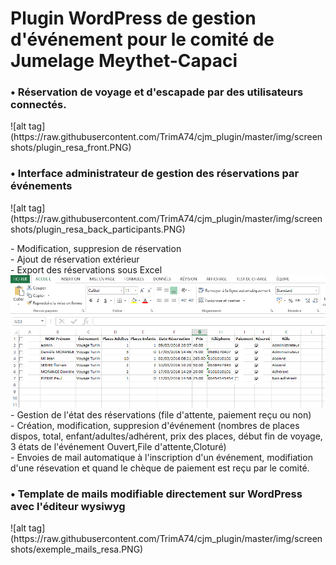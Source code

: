<h1>Plugin WordPress de gestion d'événement pour le comité de Jumelage Meythet-Capaci</h1>
<h3>  • Réservation de voyage et d'escapade par des utilisateurs connectés.</h3>
![alt tag](https://raw.githubusercontent.com/TrimA74/cjm_plugin/master/img/screenshots/plugin_resa_front.PNG)
<h3>  • Interface administrateur de gestion des réservations par événements </h3>
![alt tag](https://raw.githubusercontent.com/TrimA74/cjm_plugin/master/img/screenshots/plugin_resa_back_participants.PNG)
<p>    - Modification, suppresion de réservation </br>
    - Ajout de réservation extérieur </br>
    - Export des réservations sous Excel </br>
    <img src='https://raw.githubusercontent.com/TrimA74/cjm_plugin/master/img/screenshots/export_resa_excel.PNG' ></img>
    - Gestion de l'état des réservations (file d'attente, paiement reçu ou non)</br>
    - Création, modification, suppresion d'événement (nombres de places dispos, total, enfant/adultes/adhérent, prix des places, début fin de voyage, 3 états de l'événement Ouvert,File d'attente,Cloturé)</br>
    - Envoies de mail automatique à l'inscription d'un événement, modifiation d'une résevation et quand le chèque de paiement est reçu par le comité. </br>
</p>
<h3> • Template de mails modifiable directement sur WordPress avec l'éditeur wysiwyg</h3>
![alt tag](https://raw.githubusercontent.com/TrimA74/cjm_plugin/master/img/screenshots/exemple_mails_resa.PNG)

    
    
